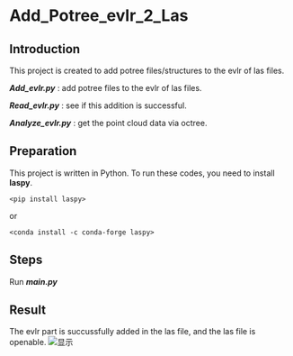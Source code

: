 # Add_Potree_evlr_2_Las

## Introduction

This project is created to add potree files/structures to the evlr of las files.

***Add_evlr.py***  : add potree files to the evlr of las files.

***Read_evlr.py*** : see if this addition is successful.

***Analyze_evlr.py*** : get the point cloud data via octree.


## Preparation
This project is written in Python. To run these codes, you need to install **laspy**.

`<pip install laspy>`

or

`<conda install -c conda-forge laspy>`


## Steps
Run ***main.py***


## Result
The evlr part is succussfully added in the las file, and the las file is openable.
![显示](https://github.com/user-attachments/assets/94c7d058-eca2-4746-acca-5a127c0bc76c)
